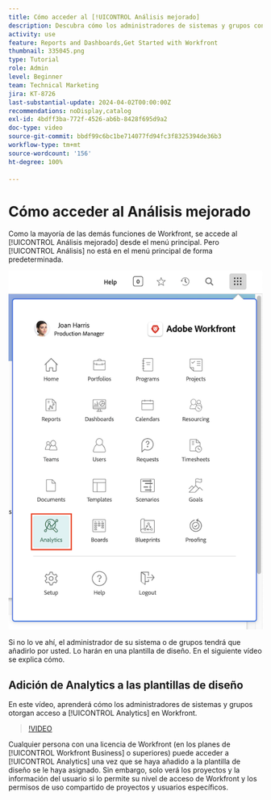 ```yaml
---
title: Cómo acceder al [!UICONTROL Análisis mejorado]
description: Descubra cómo los administradores de sistemas y grupos conceden acceso al [!UICONTROL Análisis mejorado] mediante una plantilla de diseño.
activity: use
feature: Reports and Dashboards,Get Started with Workfront
thumbnail: 335045.png
type: Tutorial
role: Admin
level: Beginner
team: Technical Marketing
jira: KT-8726
last-substantial-update: 2024-04-02T00:00:00Z
recommendations: noDisplay,catalog
exl-id: 4bdff3ba-772f-4526-ab6b-8428f695d9a2
doc-type: video
source-git-commit: bbdf99c6bc1be714077fd94fc3f8325394de36b3
workflow-type: tm+mt
source-wordcount: '156'
ht-degree: 100%

---
```



# Cómo acceder al Análisis mejorado

Como la mayoría de las demás funciones de Workfront, se accede al [!UICONTROL Análisis mejorado] desde el menú principal. Pero [!UICONTROL Análisis] no está en el menú principal de forma predeterminada.

![Una imagen del menú principal ](assets/analytics-on-main-menu.png)

Si no lo ve ahí, el administrador de su sistema o de grupos tendrá que añadirlo por usted. Lo harán en una plantilla de diseño. En el siguiente vídeo se explica cómo.


## Adición de Analytics a las plantillas de diseño

En este vídeo, aprenderá cómo los administradores de sistemas y grupos otorgan acceso a [!UICONTROL Analytics] en Workfront.


>[!VIDEO](https://video.tv.adobe.com/v/335045/?quality=12&learn=on&enablevpops=1)

Cualquier persona con una licencia de Workfront (en los planes de [!UICONTROL Workfront Business] o superiores) puede acceder a [!UICONTROL Analytics] una vez que se haya añadido a la plantilla de diseño se le haya asignado. Sin embargo, solo verá los proyectos y la información del usuario si lo permite su nivel de acceso de Workfront y los permisos de uso compartido de proyectos y usuarios específicos.
